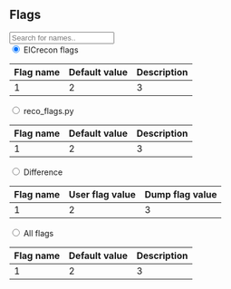 <div>
    <h2>Flags</h2>
    <input type="text" id="myInput" onkeyup="filterTableRowsByInput('myInput', ['table_flags'])" placeholder="Search for names..">
    <div class="tabs">
        <div class="tab">
            <input type="radio" id="tab1" name="tab-group" checked>
            <label for="tab1" class="tab-title">EICrecon flags</label> 
            <section class="tab-content">
                <table id="myTable" class="table_flags">
                    <thead>
                    <tr>
                        <th>Flag name</th>
                        <th>Default value</th>
                        <th>Description</th>
                    </tr>
                    <tbody>
                    <!--TABLE1 BEGIN-->
                        <tr>
                            <td>1</td>
                            <td>2</td>
                            <td>3</td>
                        </tr>
                    <!--TABLE1 END-->
                    </tbody>
                </table>
            </section>
        </div> 
        <div class="tab">
            <input type="radio" id="tab2" name="tab-group">
            <label for="tab2" class="tab-title">reco_flags.py</label> 
            <section class="tab-content">
                <table id="myTable2" class="table_flags">
                    <thead>
                        <tr>
                            <th>Flag name</th>
                            <th>Default value</th>
                            <th>Description</th>
                        </tr>
                    </thead>
                    <tbody>
                    <!--TABLE2 BEGIN-->
                        <tr>
                            <td>1</td>
                            <td>2</td>
                            <td>3</td>
                        </tr>
                    <!--TABLE2 END-->
                    </tbody>
                </table>
            </section>
        </div>
        <div class="tab">
            <input type="radio" id="tab3" name="tab-group">
            <label for="tab3" class="tab-title">Difference</label> 
            <section class="tab-content">
                <table id="myTable3" class="table_flags"  >
                    <thead>
                    <tr>
                        <th>Flag name</th>
                        <th>User flag value</th>
                        <th>Dump flag value</th>
                    </tr>
                    </thead>
                    <tbody>
                    <!--TABLE3 BEGIN-->
                        <tr>
                            <td>1</td>
                            <td>2</td>
                            <td>3</td>
                        </tr>
                    <!--TABLE3 END-->
                    </tbody>
                </table>
            </section>
        </div> 
        <div class="tab">
            <input type="radio" id="tab4" name="tab-group">
            <label for="tab4" class="tab-title">All flags</label> 
            <section class="tab-content">
                <table id="myTable4" class="table_flags"  >
                    <thead>
                    <tr>
                        <th>Flag name</th>
                        <th>Default value</th>
                        <th>Description</th>
                    </tr>
                    <tbody>
                    <!--TABLE4 BEGIN-->
                        <tr>
                            <td wrap>1</td>
                            <td wrap>2</td>
                            <td wrap>3</td>
                        </tr>
                    <!--TABLE4 END-->
                    </tbody>
                </table>
            </section>
        </div> 
    </div>
</div>
